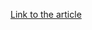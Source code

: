 [Link to the article](https://research.checkpoint.com/2024/21st-october-threat-intelligence-report/)
